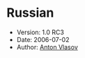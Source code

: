 Russian
=======

* Version: 1.0 RC3
* Date: 2006-07-02
* Author: [Anton Vlasov](http://sourceforge.net/users/druidvav/)
